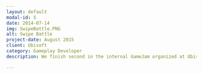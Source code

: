 ```yaml
---
layout: default
modal-id: 5
date: 2014-07-14
img: SwipeBattle.PNG
alt: Swipe Battle
project-date: August 2015
client: Ubisoft
category: Gameplay Developer
description: We finish second in the internal GameJam organized at Ubisoft Paris Mobile

---
```

